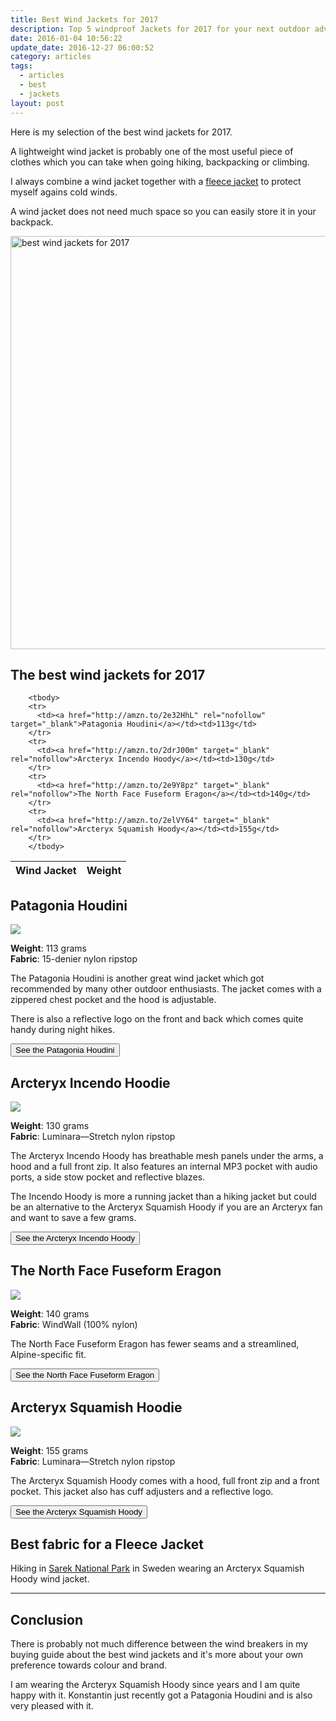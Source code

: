 ```yaml
---
title: Best Wind Jackets for 2017
description: Top 5 windproof Jackets for 2017 for your next outdoor adventure!
date: 2016-01-04 10:56:22
update_date: 2016-12-27 06:00:52
category: articles
tags:
  - articles
  - best
  - jackets
layout: post
---
```

Here is my selection of the best wind jackets for 2017.   

A lightweight wind jacket is probably one of the most useful piece of clothes which you can take when going hiking, backpacking or climbing.  

I always combine a wind jacket together with a [fleece jacket](http://www.hikeventures.com/best-windjackets/) to protect myself agains cold winds.  

A wind jacket does not need much space so you can easily store it in your backpack.   

<a data-flickr-embed="true"  href="https://www.flickr.com/photos/90204224@N07/9599027418/in/photolist-fCewqJ-eZwoYv-eZwpTX-fCewQ3-eZwovc-eZHLDm-eZwojP-eZwoGn-eZHLPu-eZHK3s" title="best wind jackets for 2017"><img src="https://c3.staticflickr.com/8/7385/9599027418_4123160df8_b.jpg" width="992" height="661" alt="best wind jackets for 2017"></a><script async src="//embedr.flickr.com/assets/client-code.js" charset="utf-8"></script>  

<h2 id="list">The best wind jackets for 2017</h2>  

<div class="table-responsive">  
<table class="table table-hover table-bordered list_items">  
        <thead>  
             <tr>  
                <th>Wind Jacket</th><th>Weight</th>  
             </tr>  
        </thead>  

        <tbody>  
        <tr>  
          <td><a href="http://amzn.to/2e32HhL" rel="nofollow" target="_blank">Patagonia Houdini</a></td><td>113g</td>  
        </tr>  
        <tr>  
          <td><a href="http://amzn.to/2drJ00m" target="_blank" rel="nofollow">Arcteryx Incendo Hoody</a></td><td>130g</td>  
        </tr>  
        <tr>  
          <td><a href="http://amzn.to/2e9Y8pz" target="_blank" rel="nofollow">The North Face Fuseform Eragon</a></td><td>140g</td>  
        </tr>  
        <tr>  
          <td><a href="http://amzn.to/2elVY64" target="_blank" rel="nofollow">Arcteryx Squamish Hoody</a></td><td>155g</td>  
        </tr>  
        </tbody>  
</table>  
</div>  
<!--more-->   

## Patagonia Houdini

<a  href="http://www.amazon.com/gp/product/B01ANCS38K/ref=as_li_tl?ie=UTF8&camp=1789&creative=9325&creativeASIN=B01ANCS38K&linkCode=as2&tag=hikeve-20&linkId=BOE3T2FI3DGVW7LR" rel="nofollow"><img border="0" src="http://ws-na.amazon-adsystem.com/widgets/q?_encoding=UTF8&ASIN=B01ANCS38K&Format=_SL250_&ID=AsinImage&MarketPlace=US&ServiceVersion=20070822&WS=1&tag=hikeve-20" ></a><img src="http://ir-na.amazon-adsystem.com/e/ir?t=hikeve-20&l=as2&o=1&a=B01ANCS38K" width="1" height="1" border="0" alt="Patagonia Houdini" style="border:none !important; margin:0px !important;" />  

**Weight**: 113 grams  
**Fabric**: 15-denier nylon ripstop  

The Patagonia Houdini is another great wind jacket which got recommended by many other outdoor enthusiasts. The jacket comes with a zippered chest pocket and the hood is adjustable.   

There is also a reflective logo on the front and back which comes quite handy during night hikes.  

<a href="http://amzn.to/2e32HhL" target="_blank" rel="nofollow"><button type="button" class="btn btn-danger">See the Patagonia Houdini</button></a>

## Arcteryx Incendo Hoodie

<a rel="nofollow" href="http://www.amazon.com/gp/product/B00GW7ZHG2/ref=as_li_tl?ie=UTF8&camp=1789&creative=9325&creativeASIN=B00GW7ZHG2&linkCode=as2&tag=hikeve-20&linkId=TRAIMP6VVV2WPE4A"><img border="0" src="http://ws-na.amazon-adsystem.com/widgets/q?_encoding=UTF8&ASIN=B00GW7ZHG2&Format=_SL250_&ID=AsinImage&MarketPlace=US&ServiceVersion=20070822&WS=1&tag=hikeve-20" ></a><img src="http://ir-na.amazon-adsystem.com/e/ir?t=hikeve-20&l=as2&o=1&a=B00GW7ZHG2" width="1" height="1" border="0" alt="Arcteryx Incendo Hoody" style="border:none !important; margin:0px !important;" />  

**Weight**: 130 grams  
**Fabric**: Luminara—Stretch nylon ripstop  

The Arcteryx Incendo Hoody has breathable mesh panels under the arms, a hood and a full front zip. It also features an internal MP3 pocket with audio ports, a side stow pocket and reflective blazes.   

The Incendo Hoody is more a running jacket than a hiking jacket but could be an alternative to the Arcteryx Squamish Hoody if you are an Arcteryx fan and want to save a few grams.  

<a href="http://amzn.to/2drJ00m" target="_blank" rel="nofollow"><button type="button" class="btn btn-danger">See the Arcteryx Incendo Hoody</button></a>

## The North Face Fuseform Eragon

<a  href="http://www.amazon.com/gp/product/B015940COK/ref=as_li_tl?ie=UTF8&camp=1789&creative=9325&creativeASIN=B015940COK&linkCode=as2&tag=hikeve-20&linkId=BJU5MZ2MPTNXIRPE"><img border="0" src="http://ws-na.amazon-adsystem.com/widgets/q?_encoding=UTF8&ASIN=B015940COK&Format=_SL250_&ID=AsinImage&MarketPlace=US&ServiceVersion=20070822&WS=1&tag=hikeve-20" ></a><img src="http://ir-na.amazon-adsystem.com/e/ir?t=hikeve-20&l=as2&o=1&a=B015940COK" width="1" height="1" border="0" alt="The North Face Fuseform Eragon" style="border:none !important; margin:0px !important;" />  

**Weight**: 140 grams  
**Fabric**: WindWall (100% nylon)  

The North Face Fuseform Eragon has fewer seams and a streamlined, Alpine-specific fit.  

<a href="http://amzn.to/2e9Y8pz" target="_blank" rel="nofollow"><button type="button" class="btn btn-danger">See the North Face Fuseform Eragon</button></a>

## Arcteryx Squamish Hoodie

<a rel="nofollow" href="http://www.amazon.com/gp/product/B00G9HPWU6/ref=as_li_tl?ie=UTF8&camp=1789&creative=9325&creativeASIN=B00G9HPWU6&linkCode=as2&tag=hikeve-20&linkId=BWQUNX6BXF6UDSMC"><img border="0" src="http://ws-na.amazon-adsystem.com/widgets/q?_encoding=UTF8&ASIN=B00G9HPWU6&Format=_SL250_&ID=AsinImage&MarketPlace=US&ServiceVersion=20070822&WS=1&tag=hikeve-20" ></a><img src="http://ir-na.amazon-adsystem.com/e/ir?t=hikeve-20&l=as2&o=1&a=B00G9HPWU6" width="1" height="1" border="0" alt="Arcteryx Squamish Hoody" style="border:none !important; margin:0px !important;" />  

**Weight**: 155 grams  
**Fabric**: Luminara—Stretch nylon ripstop  

The Arcteryx Squamish Hoody comes with a hood, full front zip and a front pocket. This jacket also has cuff adjusters and a reflective logo.  

<a href="http://amzn.to/2elVY64" target="_blank" rel="nofollow"><button type="button" class="btn btn-danger">See the Arcteryx Squamish Hoody</button></a>

## Best fabric for a Fleece Jacket

Hiking in [Sarek National Park](http://www.hikeventures.com/hiking-and-packrafting-in-sarek-day-1/) in Sweden wearing an Arcteryx Squamish Hoody wind jacket.  

<hr>  

## Conclusion  
There is probably not much difference between the wind breakers in my buying guide about the best wind jackets and it's more about your own preference towards colour and brand.   

I am wearing the Arcteryx Squamish Hoody since years and I am quite happy with it. Konstantin just recently got a Patagonia Houdini and is also very pleased with it.
